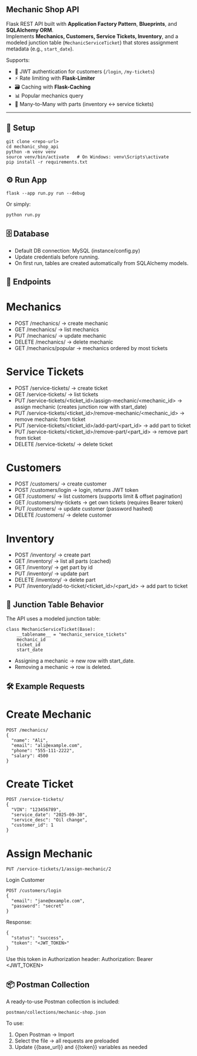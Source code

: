 ## Mechanic Shop API

Flask REST API built with **Application Factory Pattern**, **Blueprints**, and **SQLAlchemy ORM**.  
Implements **Mechanics, Customers, Service Tickets, Inventory**, and a modeled junction table (`MechanicServiceTicket`) that stores assignment metadata (e.g., `start_date`).  

Supports:  
- 🔐 JWT authentication for customers (`/login`, `/my-tickets`)  
- ⚡ Rate limiting with **Flask-Limiter**  
- 🗃️ Caching with **Flask-Caching**  
- 📊 Popular mechanics query  
- 🧩 Many-to-Many with parts (inventory ↔ service tickets)  

---

## 🚀 Setup

```
git clone <repo-url>
cd mechanic_shop_api
python -m venv venv
source venv/bin/activate   # On Windows: venv\Scripts\activate
pip install -r requirements.txt
```
## ⚙️ Run App
```
flask --app run.py run --debug
```
Or simply:
```
python run.py
```

## 🗄️ Database
- Default DB connection: MySQL (instance/config.py)
- Update credentials before running.
- On first run, tables are created automatically from SQLAlchemy models.

## 📌 Endpoints
# Mechanics
- POST /mechanics/ → create mechanic
- GET /mechanics/ → list mechanics
- PUT /mechanics/<id> → update mechanic
- DELETE /mechanics/<id> → delete mechanic
- GET /mechanics/popular → mechanics ordered by most tickets

# Service Tickets
- POST /service-tickets/ → create ticket
- GET /service-tickets/ → list tickets
- PUT /service-tickets/<ticket_id>/assign-mechanic/<mechanic_id> → assign mechanic (creates junction row with start_date)
- PUT /service-tickets/<ticket_id>/remove-mechanic/<mechanic_id> → remove mechanic from ticket
- PUT /service-tickets/<ticket_id>/add-part/<part_id> → add part to ticket
- PUT /service-tickets/<ticket_id>/remove-part/<part_id> → remove part from ticket
- DELETE /service-tickets/<id> → delete ticket

# Customers
- POST /customers/ → create customer
- POST /customers/login → login, returns JWT token
- GET /customers/ → list customers (supports limit & offset pagination)
- GET /customers/my-tickets → get own tickets (requires Bearer token)
- PUT /customers/<id> → update customer (password hashed)
- DELETE /customers/<id> → delete customer

# Inventory
- POST /inventory/ → create part
- GET /inventory/ → list all parts (cached)
- GET /inventory/<id> → get part by id
- PUT /inventory/<id> → update part
- DELETE /inventory/<id> → delete part
- PUT /inventory/add-to-ticket/<ticket_id>/<part_id> → add part to ticket

## 🔗 Junction Table Behavior
The API uses a modeled junction table:
```
class MechanicServiceTicket(Base):
    __tablename__ = "mechanic_service_tickets"
    mechanic_id
    ticket_id
    start_date
```
- Assigning a mechanic → new row with start_date.
- Removing a mechanic → row is deleted.

## 🛠️ Example Requests
# Create Mechanic
```
POST /mechanics/
{
  "name": "Ali",
  "email": "ali@example.com",
  "phone": "555-111-2222",
  "salary": 4500
}
```
# Create Ticket
```
POST /service-tickets/
{
  "VIN": "123456789",
  "service_date": "2025-09-30",
  "service_desc": "Oil change",
  "customer_id": 1
}
```
# Assign Mechanic
```
PUT /service-tickets/1/assign-mechanic/2
```
Login Customer
```
POST /customers/login
{
  "email": "jane@example.com",
  "password": "secret"
}
```
Response:
```
{
  "status": "success",
  "token": "<JWT_TOKEN>"
}
```
Use this token in Authorization header:
Authorization: Bearer <JWT_TOKEN>

## 📦 Postman Collection
A ready-to-use Postman collection is included:
```
postman/collections/mechanic-shop.json
```
To use:
1. Open Postman → Import
2. Select the file → all requests are preloaded
3. Update {{base_url}} and {{token}} variables as needed
